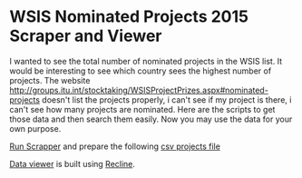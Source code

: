 WSIS Nominated Projects 2015 Scraper and Viewer
===============================================

I wanted to see the total number of nominated projects in the WSIS list. It would be interesting to see which country sees the highest number of projects. The website http://groups.itu.int/stocktaking/WSISProjectPrizes.aspx#nominated-projects doesn't list the projects properly, i can't see if my project is there, i can't see how many projects are nominated. Here are the scripts to get those data and then search them easily. Now you may use the data for your own purpose. 

[Run Scrapper](scrapper) and prepare the following [csv projects file](scrapper/wsis-projects-data.csv)

[Data viewer](https://cdn.rawgit.com/anjesh/wsis-projects-2015/master/viewer/index.html) is built using [Recline](http://okfnlabs.org/recline/).

